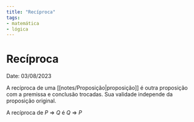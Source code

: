 ```yaml
---
title: "Recíproca"
tags:
- matemática
- lógica
---
```

# Recíproca

Date: 03/08/2023

A recíproca de uma [[notes/Proposição|proposição]] é outra proposição com a premissa e conclusão trocadas. Sua validade independe da proposição original.

A recíproca de $P$ $\Rightarrow$ $Q$ é $Q$ $\Rightarrow$ $P$